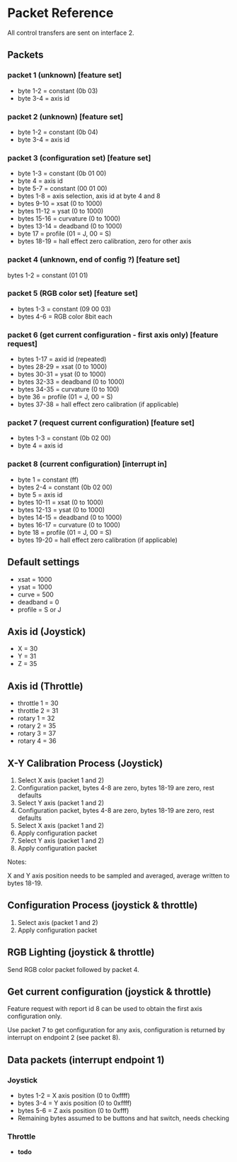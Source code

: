 # Packet Reference

All control transfers are sent on interface 2.

## Packets

### packet 1 (unknown) [feature set]
* byte 1-2 = constant (0b 03)
* byte 3-4 = axis id

### packet 2 (unknown) [feature set]
* byte 1-2 = constant (0b 04)
* byte 3-4 = axis id

### packet 3 (configuration set) [feature set]
* byte 1-3 = constant (0b 01 00)
* byte 4 = axis id
* byte 5-7 = constant (00 01 00)
* bytes 1-8 = axis selection, axis id at byte 4 and 8
* bytes 9-10 = xsat (0 to 1000)
* bytes 11-12 = ysat (0 to 1000)
* bytes 15-16 = curvature (0 to 1000)
* bytes 13-14 = deadband (0 to 1000)
* byte 17 = profile (01 = J, 00 = S)
* bytes 18-19 = hall effect zero calibration, zero for other axis

### packet 4 (unknown, end of config ?) [feature set]
bytes 1-2 = constant (01 01)

### packet 5 (RGB color set) [feature set]
* bytes 1-3 = constant (09 00 03)
* bytes 4-6 = RGB color 8bit each

### packet 6 (get current configuration - first axis only) [feature request]
* bytes 1-17 = axid id (repeated)
* bytes 28-29 = xsat (0 to 1000)
* bytes 30-31 = ysat (0 to 1000)
* bytes 32-33 = deadband (0 to 1000)
* bytes 34-35 = curvature (0 to 100)
* byte 36 = profile (01 = J, 00 = S)
* bytes 37-38 = hall effect zero calibration (if applicable)

### packet 7 (request current configuration) [feature set]
* bytes 1-3 = constant (0b 02 00)
* byte 4 = axis id

### packet 8 (current configuration) [interrupt in]
* byte 1 = constant (ff)
* bytes 2-4 = constant (0b 02 00)
* byte 5 = axis id
* bytes 10-11 = xsat (0 to 1000)
* bytes 12-13 = ysat (0 to 1000)
* bytes 14-15 = deadband (0 to 1000)
* bytes 16-17 = curvature (0 to 1000)
* byte 18 = profile (01 = J, 00 = S)
* bytes 19-20 = hall effect zero calibration (if applicable)

## Default settings
* xsat = 1000
* ysat = 1000
* curve = 500
* deadband = 0
* profile = S or J

## Axis id (Joystick)
* X = 30
* Y = 31
* Z = 35

## Axis id (Throttle)
* throttle 1 = 30
* throttle 2 = 31
* rotary 1 = 32
* rotary 2 = 35
* rotary 3 = 37
* rotary 4 = 36

## X-Y Calibration Process (Joystick)
1. Select X axis (packet 1 and 2)
2. Configuration packet, bytes 4-8 are zero, bytes 18-19 are zero, rest defaults
3. Select Y axis (packet 1 and 2)
4. Configuration packet, bytes 4-8 are zero, bytes 18-19 are zero, rest defaults
5. Select X axis (packet 1 and 2)
6. Apply configuration packet
7. Select Y axis (packet 1 and 2)
8. Apply configuration packet

Notes:

X and Y axis position needs to be sampled and averaged, average written to bytes 18-19.

## Configuration Process (joystick & throttle)
1. Select axis (packet 1 and 2)
2. Apply configuration packet

## RGB Lighting (joystick & throttle)

Send RGB color packet followed by packet 4.

## Get current configuration (joystick & throttle)
Feature request with report id 8 can be used to obtain the first axis configuration only.

Use packet 7 to get configuration for any axis, configuration is returned by interrupt on endpoint 2 (see packet 8).

## Data packets (interrupt endpoint 1)

### Joystick
* bytes 1-2 = X axis position (0 to 0xffff)
* bytes 3-4 = Y axis position (0 to 0xffff)
* bytes 5-6 = Z axis position (0 to 0xfff)
* Remaining bytes assumed to be buttons and hat switch, needs checking

### Throttle
* **todo**
